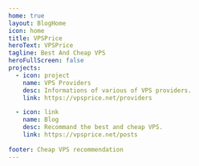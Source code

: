 ```yaml
---
home: true
layout: BlogHome
icon: home
title: VPSPrice
heroText: VPSPrice
tagline: Best And Cheap VPS
heroFullScreen: false
projects:
  - icon: project
    name: VPS Providers
    desc: Informations of various of VPS providers.
    link: https://vpsprice.net/providers

  - icon: link
    name: Blog
    desc: Recommand the best and cheap VPS.
    link: https://vpsprice.net/posts
    
footer: Cheap VPS recommendation
---
```


